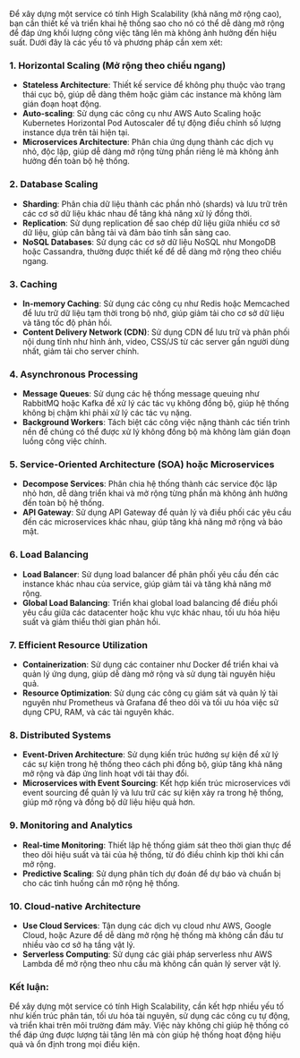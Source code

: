 Để xây dựng một service có tính High Scalability (khả năng mở rộng cao), bạn cần thiết kế và triển khai hệ thống sao cho nó có thể dễ dàng mở rộng để đáp ứng khối lượng công việc tăng lên mà không ảnh hưởng đến hiệu suất. Dưới đây là các yếu tố và phương pháp cần xem xét:

### 1. **Horizontal Scaling (Mở rộng theo chiều ngang)**
   - **Stateless Architecture**: Thiết kế service để không phụ thuộc vào trạng thái cục bộ, giúp dễ dàng thêm hoặc giảm các instance mà không làm gián đoạn hoạt động.
   - **Auto-scaling**: Sử dụng các công cụ như AWS Auto Scaling hoặc Kubernetes Horizontal Pod Autoscaler để tự động điều chỉnh số lượng instance dựa trên tải hiện tại.
   - **Microservices Architecture**: Phân chia ứng dụng thành các dịch vụ nhỏ, độc lập, giúp dễ dàng mở rộng từng phần riêng lẻ mà không ảnh hưởng đến toàn bộ hệ thống.

### 2. **Database Scaling**
   - **Sharding**: Phân chia dữ liệu thành các phần nhỏ (shards) và lưu trữ trên các cơ sở dữ liệu khác nhau để tăng khả năng xử lý đồng thời.
   - **Replication**: Sử dụng replication để sao chép dữ liệu giữa nhiều cơ sở dữ liệu, giúp cân bằng tải và đảm bảo tính sẵn sàng cao.
   - **NoSQL Databases**: Sử dụng các cơ sở dữ liệu NoSQL như MongoDB hoặc Cassandra, thường được thiết kế để dễ dàng mở rộng theo chiều ngang.

### 3. **Caching**
   - **In-memory Caching**: Sử dụng các công cụ như Redis hoặc Memcached để lưu trữ dữ liệu tạm thời trong bộ nhớ, giúp giảm tải cho cơ sở dữ liệu và tăng tốc độ phản hồi.
   - **Content Delivery Network (CDN)**: Sử dụng CDN để lưu trữ và phân phối nội dung tĩnh như hình ảnh, video, CSS/JS từ các server gần người dùng nhất, giảm tải cho server chính.

### 4. **Asynchronous Processing**
   - **Message Queues**: Sử dụng các hệ thống message queuing như RabbitMQ hoặc Kafka để xử lý các tác vụ không đồng bộ, giúp hệ thống không bị chậm khi phải xử lý các tác vụ nặng.
   - **Background Workers**: Tách biệt các công việc nặng thành các tiến trình nền để chúng có thể được xử lý không đồng bộ mà không làm gián đoạn luồng công việc chính.

### 5. **Service-Oriented Architecture (SOA) hoặc Microservices**
   - **Decompose Services**: Phân chia hệ thống thành các service độc lập nhỏ hơn, dễ dàng triển khai và mở rộng từng phần mà không ảnh hưởng đến toàn bộ hệ thống.
   - **API Gateway**: Sử dụng API Gateway để quản lý và điều phối các yêu cầu đến các microservices khác nhau, giúp tăng khả năng mở rộng và bảo mật.

### 6. **Load Balancing**
   - **Load Balancer**: Sử dụng load balancer để phân phối yêu cầu đến các instance khác nhau của service, giúp giảm tải và tăng khả năng mở rộng.
   - **Global Load Balancing**: Triển khai global load balancing để điều phối yêu cầu giữa các datacenter hoặc khu vực khác nhau, tối ưu hóa hiệu suất và giảm thiểu thời gian phản hồi.

### 7. **Efficient Resource Utilization**
   - **Containerization**: Sử dụng các container như Docker để triển khai và quản lý ứng dụng, giúp dễ dàng mở rộng và sử dụng tài nguyên hiệu quả.
   - **Resource Optimization**: Sử dụng các công cụ giám sát và quản lý tài nguyên như Prometheus và Grafana để theo dõi và tối ưu hóa việc sử dụng CPU, RAM, và các tài nguyên khác.

### 8. **Distributed Systems**
   - **Event-Driven Architecture**: Sử dụng kiến trúc hướng sự kiện để xử lý các sự kiện trong hệ thống theo cách phi đồng bộ, giúp tăng khả năng mở rộng và đáp ứng linh hoạt với tải thay đổi.
   - **Microservices with Event Sourcing**: Kết hợp kiến trúc microservices với event sourcing để quản lý và lưu trữ các sự kiện xảy ra trong hệ thống, giúp mở rộng và đồng bộ dữ liệu hiệu quả hơn.

### 9. **Monitoring and Analytics**
   - **Real-time Monitoring**: Thiết lập hệ thống giám sát theo thời gian thực để theo dõi hiệu suất và tải của hệ thống, từ đó điều chỉnh kịp thời khi cần mở rộng.
   - **Predictive Scaling**: Sử dụng phân tích dự đoán để dự báo và chuẩn bị cho các tình huống cần mở rộng hệ thống.

### 10. **Cloud-native Architecture**
   - **Use Cloud Services**: Tận dụng các dịch vụ cloud như AWS, Google Cloud, hoặc Azure để dễ dàng mở rộng hệ thống mà không cần đầu tư nhiều vào cơ sở hạ tầng vật lý.
   - **Serverless Computing**: Sử dụng các giải pháp serverless như AWS Lambda để mở rộng theo nhu cầu mà không cần quản lý server vật lý.

### Kết luận:
Để xây dựng một service có tính High Scalability, cần kết hợp nhiều yếu tố như kiến trúc phân tán, tối ưu hóa tài nguyên, sử dụng các công cụ tự động, và triển khai trên môi trường đám mây. Việc này không chỉ giúp hệ thống có thể đáp ứng được lượng tải tăng lên mà còn giúp hệ thống hoạt động hiệu quả và ổn định trong mọi điều kiện.